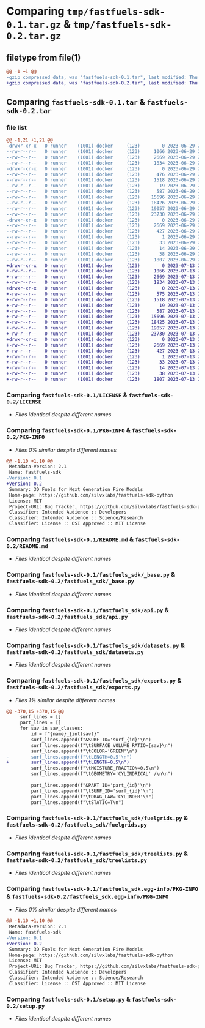 # Comparing `tmp/fastfuels-sdk-0.1.tar.gz` & `tmp/fastfuels-sdk-0.2.tar.gz`

## filetype from file(1)

```diff
@@ -1 +1 @@
-gzip compressed data, was "fastfuels-sdk-0.1.tar", last modified: Thu Jun 29 23:14:56 2023, max compression
+gzip compressed data, was "fastfuels-sdk-0.2.tar", last modified: Thu Jul 13 20:37:39 2023, max compression
```

## Comparing `fastfuels-sdk-0.1.tar` & `fastfuels-sdk-0.2.tar`

### file list

```diff
@@ -1,21 +1,21 @@
-drwxr-xr-x   0 runner    (1001) docker     (123)        0 2023-06-29 23:14:56.661435 fastfuels-sdk-0.1/
--rw-r--r--   0 runner    (1001) docker     (123)     1066 2023-06-29 23:14:46.000000 fastfuels-sdk-0.1/LICENSE
--rw-r--r--   0 runner    (1001) docker     (123)     2669 2023-06-29 23:14:56.657435 fastfuels-sdk-0.1/PKG-INFO
--rw-r--r--   0 runner    (1001) docker     (123)     1834 2023-06-29 23:14:46.000000 fastfuels-sdk-0.1/README.md
-drwxr-xr-x   0 runner    (1001) docker     (123)        0 2023-06-29 23:14:56.657435 fastfuels-sdk-0.1/fastfuels_sdk/
--rw-r--r--   0 runner    (1001) docker     (123)      476 2023-06-29 23:14:46.000000 fastfuels-sdk-0.1/fastfuels_sdk/__init__.py
--rw-r--r--   0 runner    (1001) docker     (123)     1518 2023-06-29 23:14:46.000000 fastfuels-sdk-0.1/fastfuels_sdk/_base.py
--rw-r--r--   0 runner    (1001) docker     (123)       19 2023-06-29 23:14:46.000000 fastfuels-sdk-0.1/fastfuels_sdk/_version.py
--rw-r--r--   0 runner    (1001) docker     (123)      587 2023-06-29 23:14:46.000000 fastfuels-sdk-0.1/fastfuels_sdk/api.py
--rw-r--r--   0 runner    (1001) docker     (123)    15696 2023-06-29 23:14:46.000000 fastfuels-sdk-0.1/fastfuels_sdk/datasets.py
--rw-r--r--   0 runner    (1001) docker     (123)    18426 2023-06-29 23:14:46.000000 fastfuels-sdk-0.1/fastfuels_sdk/exports.py
--rw-r--r--   0 runner    (1001) docker     (123)    19057 2023-06-29 23:14:46.000000 fastfuels-sdk-0.1/fastfuels_sdk/fuelgrids.py
--rw-r--r--   0 runner    (1001) docker     (123)    23730 2023-06-29 23:14:46.000000 fastfuels-sdk-0.1/fastfuels_sdk/treelists.py
-drwxr-xr-x   0 runner    (1001) docker     (123)        0 2023-06-29 23:14:56.657435 fastfuels-sdk-0.1/fastfuels_sdk.egg-info/
--rw-r--r--   0 runner    (1001) docker     (123)     2669 2023-06-29 23:14:56.000000 fastfuels-sdk-0.1/fastfuels_sdk.egg-info/PKG-INFO
--rw-r--r--   0 runner    (1001) docker     (123)      427 2023-06-29 23:14:56.000000 fastfuels-sdk-0.1/fastfuels_sdk.egg-info/SOURCES.txt
--rw-r--r--   0 runner    (1001) docker     (123)        1 2023-06-29 23:14:56.000000 fastfuels-sdk-0.1/fastfuels_sdk.egg-info/dependency_links.txt
--rw-r--r--   0 runner    (1001) docker     (123)       33 2023-06-29 23:14:56.000000 fastfuels-sdk-0.1/fastfuels_sdk.egg-info/requires.txt
--rw-r--r--   0 runner    (1001) docker     (123)       14 2023-06-29 23:14:56.000000 fastfuels-sdk-0.1/fastfuels_sdk.egg-info/top_level.txt
--rw-r--r--   0 runner    (1001) docker     (123)       38 2023-06-29 23:14:56.661435 fastfuels-sdk-0.1/setup.cfg
--rw-r--r--   0 runner    (1001) docker     (123)     1807 2023-06-29 23:14:46.000000 fastfuels-sdk-0.1/setup.py
+drwxr-xr-x   0 runner    (1001) docker     (123)        0 2023-07-13 20:37:39.139713 fastfuels-sdk-0.2/
+-rw-r--r--   0 runner    (1001) docker     (123)     1066 2023-07-13 20:37:29.000000 fastfuels-sdk-0.2/LICENSE
+-rw-r--r--   0 runner    (1001) docker     (123)     2669 2023-07-13 20:37:39.139713 fastfuels-sdk-0.2/PKG-INFO
+-rw-r--r--   0 runner    (1001) docker     (123)     1834 2023-07-13 20:37:29.000000 fastfuels-sdk-0.2/README.md
+drwxr-xr-x   0 runner    (1001) docker     (123)        0 2023-07-13 20:37:39.139713 fastfuels-sdk-0.2/fastfuels_sdk/
+-rw-r--r--   0 runner    (1001) docker     (123)      575 2023-07-13 20:37:29.000000 fastfuels-sdk-0.2/fastfuels_sdk/__init__.py
+-rw-r--r--   0 runner    (1001) docker     (123)     1518 2023-07-13 20:37:29.000000 fastfuels-sdk-0.2/fastfuels_sdk/_base.py
+-rw-r--r--   0 runner    (1001) docker     (123)       19 2023-07-13 20:37:29.000000 fastfuels-sdk-0.2/fastfuels_sdk/_version.py
+-rw-r--r--   0 runner    (1001) docker     (123)      587 2023-07-13 20:37:29.000000 fastfuels-sdk-0.2/fastfuels_sdk/api.py
+-rw-r--r--   0 runner    (1001) docker     (123)    15696 2023-07-13 20:37:29.000000 fastfuels-sdk-0.2/fastfuels_sdk/datasets.py
+-rw-r--r--   0 runner    (1001) docker     (123)    18425 2023-07-13 20:37:29.000000 fastfuels-sdk-0.2/fastfuels_sdk/exports.py
+-rw-r--r--   0 runner    (1001) docker     (123)    19057 2023-07-13 20:37:29.000000 fastfuels-sdk-0.2/fastfuels_sdk/fuelgrids.py
+-rw-r--r--   0 runner    (1001) docker     (123)    23730 2023-07-13 20:37:29.000000 fastfuels-sdk-0.2/fastfuels_sdk/treelists.py
+drwxr-xr-x   0 runner    (1001) docker     (123)        0 2023-07-13 20:37:39.139713 fastfuels-sdk-0.2/fastfuels_sdk.egg-info/
+-rw-r--r--   0 runner    (1001) docker     (123)     2669 2023-07-13 20:37:39.000000 fastfuels-sdk-0.2/fastfuels_sdk.egg-info/PKG-INFO
+-rw-r--r--   0 runner    (1001) docker     (123)      427 2023-07-13 20:37:39.000000 fastfuels-sdk-0.2/fastfuels_sdk.egg-info/SOURCES.txt
+-rw-r--r--   0 runner    (1001) docker     (123)        1 2023-07-13 20:37:39.000000 fastfuels-sdk-0.2/fastfuels_sdk.egg-info/dependency_links.txt
+-rw-r--r--   0 runner    (1001) docker     (123)       33 2023-07-13 20:37:39.000000 fastfuels-sdk-0.2/fastfuels_sdk.egg-info/requires.txt
+-rw-r--r--   0 runner    (1001) docker     (123)       14 2023-07-13 20:37:39.000000 fastfuels-sdk-0.2/fastfuels_sdk.egg-info/top_level.txt
+-rw-r--r--   0 runner    (1001) docker     (123)       38 2023-07-13 20:37:39.139713 fastfuels-sdk-0.2/setup.cfg
+-rw-r--r--   0 runner    (1001) docker     (123)     1807 2023-07-13 20:37:29.000000 fastfuels-sdk-0.2/setup.py
```

### Comparing `fastfuels-sdk-0.1/LICENSE` & `fastfuels-sdk-0.2/LICENSE`

 * *Files identical despite different names*

### Comparing `fastfuels-sdk-0.1/PKG-INFO` & `fastfuels-sdk-0.2/PKG-INFO`

 * *Files 0% similar despite different names*

```diff
@@ -1,10 +1,10 @@
 Metadata-Version: 2.1
 Name: fastfuels-sdk
-Version: 0.1
+Version: 0.2
 Summary: 3D Fuels for Next Generation Fire Models
 Home-page: https://github.com/silvxlabs/fastfuels-sdk-python
 License: MIT
 Project-URL: Bug Tracker, https://github.com/silvxlabs/fastfuels-sdk-python/issues
 Classifier: Intended Audience :: Developers
 Classifier: Intended Audience :: Science/Research
 Classifier: License :: OSI Approved :: MIT License
```

### Comparing `fastfuels-sdk-0.1/README.md` & `fastfuels-sdk-0.2/README.md`

 * *Files identical despite different names*

### Comparing `fastfuels-sdk-0.1/fastfuels_sdk/_base.py` & `fastfuels-sdk-0.2/fastfuels_sdk/_base.py`

 * *Files identical despite different names*

### Comparing `fastfuels-sdk-0.1/fastfuels_sdk/api.py` & `fastfuels-sdk-0.2/fastfuels_sdk/api.py`

 * *Files identical despite different names*

### Comparing `fastfuels-sdk-0.1/fastfuels_sdk/datasets.py` & `fastfuels-sdk-0.2/fastfuels_sdk/datasets.py`

 * *Files identical despite different names*

### Comparing `fastfuels-sdk-0.1/fastfuels_sdk/exports.py` & `fastfuels-sdk-0.2/fastfuels_sdk/exports.py`

 * *Files 1% similar despite different names*

```diff
@@ -370,15 +370,15 @@
     surf_lines = []
     part_lines = []
     for sav in sav_classes:
         id = f"{name}_{int(sav)}"
         surf_lines.append(f"&SURF ID='surf_{id}'\n")
         surf_lines.append(f"\tSURFACE_VOLUME_RATIO={sav}\n")
         surf_lines.append(f"\tCOLOR='GREEN'\n")
-        surf_lines.append(f"\tLENGTH=0.5'\n")
+        surf_lines.append(f"\tLENGTH=0.5\n")
         surf_lines.append(f"\tMOISTURE_FRACTION=0.5\n")
         surf_lines.append(f"\tGEOMETRY='CYLINDRICAL' /\n\n")
 
         part_lines.append(f"&PART ID='part_{id}'\n")
         part_lines.append(f"\tSURF_ID='surf_{id}'\n")
         part_lines.append(f"\tDRAG_LAW='CYLINDER'\n")
         part_lines.append(f"\tSTATIC=T\n")
```

### Comparing `fastfuels-sdk-0.1/fastfuels_sdk/fuelgrids.py` & `fastfuels-sdk-0.2/fastfuels_sdk/fuelgrids.py`

 * *Files identical despite different names*

### Comparing `fastfuels-sdk-0.1/fastfuels_sdk/treelists.py` & `fastfuels-sdk-0.2/fastfuels_sdk/treelists.py`

 * *Files identical despite different names*

### Comparing `fastfuels-sdk-0.1/fastfuels_sdk.egg-info/PKG-INFO` & `fastfuels-sdk-0.2/fastfuels_sdk.egg-info/PKG-INFO`

 * *Files 0% similar despite different names*

```diff
@@ -1,10 +1,10 @@
 Metadata-Version: 2.1
 Name: fastfuels-sdk
-Version: 0.1
+Version: 0.2
 Summary: 3D Fuels for Next Generation Fire Models
 Home-page: https://github.com/silvxlabs/fastfuels-sdk-python
 License: MIT
 Project-URL: Bug Tracker, https://github.com/silvxlabs/fastfuels-sdk-python/issues
 Classifier: Intended Audience :: Developers
 Classifier: Intended Audience :: Science/Research
 Classifier: License :: OSI Approved :: MIT License
```

### Comparing `fastfuels-sdk-0.1/setup.py` & `fastfuels-sdk-0.2/setup.py`

 * *Files identical despite different names*

